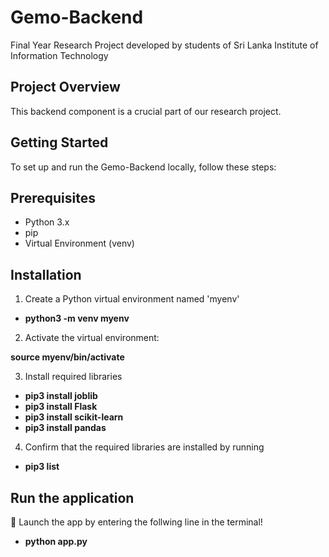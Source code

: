 # Gemo-Backend
Final Year Research Project developed by students of Sri Lanka Institute of Information Technology

## Project Overview

This backend component is a crucial part of our research project.

## Getting Started

To set up and run the Gemo-Backend locally, follow these steps:

## Prerequisites

- Python 3.x
- pip
- Virtual Environment (venv)

## Installation

1. Create a Python virtual environment named 'myenv' 

- **python3 -m venv myenv** 

2. Activate the virtual environment:

**source myenv/bin/activate**

3. Install required libraries

- **pip3 install joblib**
- **pip3 install Flask**
- **pip3 install scikit-learn**
- **pip3 install pandas**

4. Confirm that the required libraries are installed by running
- **pip3 list**

## Run the application

:rocket: Launch the app by entering the follwing line in the terminal!

- **python app.py**
